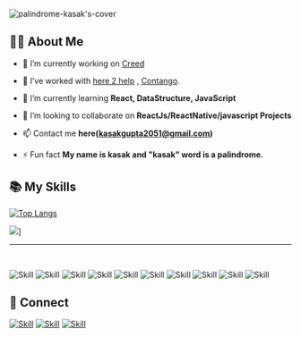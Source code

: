 ![palindrome-kasak's-cover](./cover.png)

## 👩‍💻 About Me

- 🔭 I’m currently working on [Creed](https://github.com/Creed-Comapny)
- 🔭 I’ve worked with [here 2 help](https://github.com/Here2help-community/h2H) , [Contango](https://github.com/ContangoBoard).

- 🌱 I’m currently learning **React, DataStructure, JavaScript**

- 👯 I’m looking to collaborate on **ReactJs/ReactNative/javascript Projects**

- 📫 Contact me **here(kasakgupta2051@gmail.com)**

- ⚡ Fun fact **My name is kasak and "kasak" word is a palindrome.**

## 📚 My Skills

  [![Top Langs](https://github-readme-stats.vercel.app/api/top-langs/?username=palindrome-kasak&layout=compact&show_icons=true&theme=dark)](https://github.com/Jaagrav/Jaagrav)
  
  <img src="https://github-readme-stats.vercel.app/api?username=palindrome-kasak&layout=compact&show_icons=true&theme=dark">]
<br>
<hr>
<br>

![Skill](https://img.shields.io/badge/HTML5-E34F26?style=for-the-badge&logo=html5&logoColor=white)
![Skill](https://img.shields.io/badge/CSS3-1572B6?style=for-the-badge&logo=css3&logoColor=white)
![Skill](https://img.shields.io/badge/JavaScript-323330?style=for-the-badge&logo=javascript&logoColor=F7DF1E)
![Skill](https://img.shields.io/badge/npm-CB3837?style=for-the-badge&logo=npm&logoColor=white)
![Skill](https://img.shields.io/badge/Yarn-2C8EBB?style=for-the-badge&logo=yarn&logoColor=white)
![Skill](https://img.shields.io/badge/Java-ED8B00?style=for-the-badge&logo=java&logoColor=white)
![Skill](https://img.shields.io/badge/React-20232A?style=for-the-badge&logo=react&logoColor=61DAFB)
![Skill](https://img.shields.io/badge/React_Native-20232A?style=for-the-badge&logo=react&logoColor=61DAFB)
![Skill](https://img.shields.io/badge/Bootstrap-563D7C?style=for-the-badge&logo=bootstrap&logoColor=white)
![Skill](https://img.shields.io/badge/Visual_Studio_Code-0078D4?style=for-the-badge&logo=visual%20studio%20code&logoColor=white)

## 🤝 Connect

[![Skill](https://img.shields.io/badge/LinkedIn-0077B5?style=for-the-badge&logo=linkedin&logoColor=white)](https://www.linkedin.com/in/kasak-gupta-013baa190/)
[![Skill](https://img.shields.io/badge/Twitter-1DA1F2?style=for-the-badge&logo=twitter&logoColor=white)](https://twitter.com/KasakGupta7)
[![Skill](https://img.shields.io/badge/GitHub-100000?style=for-the-badge&logo=github&logoColor=white)](https://github.com/palindrome-kasak)
